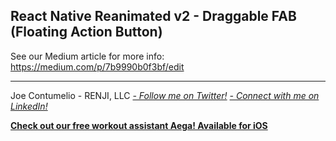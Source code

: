 ## React Native Reanimated v2 - Draggable FAB (Floating Action Button)

See our Medium article for more info:
https://medium.com/p/7b9990b0f3bf/edit

---

Joe Contumelio - RENJI, LLC
[_- Follow me on Twitter!_](https://twitter.com/JoeContumelio)
[_- Connect with me on LinkedIn!_](https://www.linkedin.com/in/joe-contumelio-710823186/)

[**Check out our free workout assistant Aega! Available for iOS**](https://aega.app)
